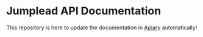 Jumplead API Documentation
=================

This repository is here to update the documentation in [Apiary](http://docs.jumplead.apiary.io/) automatically!
